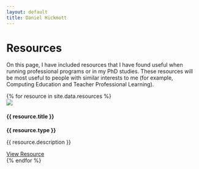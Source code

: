 ```yaml
---
layout: default
title: Daniel Hickmott
---
```


<div class="container">
    <div class="showcase">
        <div class="container">
            <h1>Resources</h1>
            <p>
                On this page, I have included resources that I have found useful when running professional programs or in my PhD studies. 
                These resources will be most useful to people with similar interests to me (for example, Computing Education and Teacher Professional Learning).
            </p>            
            {% for resource in site.data.resources %}
            <div class="row">
                <div class="card md-2 box-shadow py-3 my-2 mx-2">
                    <div class="row">
                        <div class ="col-md-4">
                            <img class="card-img-top list-img border border-secondary" 
                                src="{{ site.baseurl | append: '/resources/images/' | append: resource.imageFilePath }}">
                        </div>
                        <div class ="col-md-8">
                            <div class="card-body">
                                <h4>{{ resource.title }}</h4>
                                <strong>{{ resource.type }}</strong>
                                <p class="card-text">{{ resource.description }}</p>
                                <div class="list-item-buttons">
                                    <a href="{{ resource.pageName }}" class="btn btn-sm btn-info float-right">
                                        View Resource
                                        <i class="fa fa-eye resource-icon"></i>
                                    </a>
                                </div>
                            </div>
                        </div>
                    </div>                  
                </div>
            </div>
            {% endfor %}
        </div>
    </div>
</div>